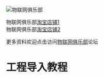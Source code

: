 ![物联网俱乐部](http://www.iot-club.cn/template/sanimade_blue/images/logo.png)

物联网俱乐部[淘宝店铺1](http://iot-club.taobao.com)  
物联网俱乐部[淘宝店铺2](https://shop449662000.taobao.com)

更多资料欢迎点击访问[物联网俱乐部](http://www.iotclub.net)论坛

# 工程导入教程


